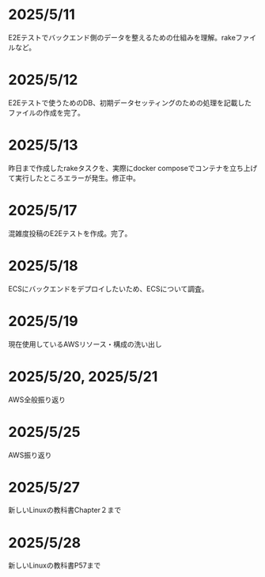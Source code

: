 # 2025/5/11
E2Eテストでバックエンド側のデータを整えるための仕組みを理解。rakeファイルなど。

# 2025/5/12
E2Eテストで使うためのDB、初期データセッティングのための処理を記載したファイルの作成を完了。

# 2025/5/13
昨日まで作成したrakeタスクを、実際にdocker composeでコンテナを立ち上げて実行したところエラーが発生。修正中。

# 2025/5/17
混雑度投稿のE2Eテストを作成。完了。

# 2025/5/18
ECSにバックエンドをデプロイしたいため、ECSについて調査。

# 2025/5/19
現在使用しているAWSリソース・構成の洗い出し

# 2025/5/20, 2025/5/21
AWS全般振り返り

# 2025/5/25
AWS振り返り

# 2025/5/27
新しいLinuxの教科書Chapter２まで

# 2025/5/28
新しいLinuxの教科書P57まで
